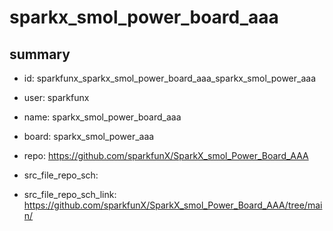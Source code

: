 # sparkx_smol_power_board_aaa
 
## summary 
* id: sparkfunx_sparkx_smol_power_board_aaa_sparkx_smol_power_aaa
* user: sparkfunx
* name: sparkx_smol_power_board_aaa
* board: sparkx_smol_power_aaa
* repo: https://github.com/sparkfunX/SparkX_smol_Power_Board_AAA



* src_file_repo_sch: 
* src_file_repo_sch_link: https://github.com/sparkfunX/SparkX_smol_Power_Board_AAA/tree/main/






